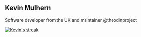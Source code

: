 ## Kevin Mulhern
Software developer from the UK and maintainer @theodinproject

<a href="https://github.com/anuraghazra/github-readme-stats">
  <img title="Github Stats" alt="Kevin's streak" src="https://github-readme-stats.vercel.app/api?username=kevinmulhern&count_private=true&show_icons=true&include_all_commits=true&theme=tokyonight"/>
</a>

